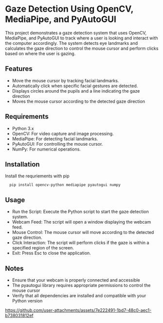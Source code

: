
# Gaze Detection Using OpenCV, MediaPipe, and PyAutoGUI

This project demonstrates a gaze detection system that uses OpenCV, MediaPipe, and PyAutoGUI to track where a user is looking and interact with the computer accordingly. The system detects eye landmarks and calculates the gaze direction to control the mouse cursor and perform clicks based on where the user is gazing.


## Features

- Move the mouse cursor by tracking facial landmarks.
- Automatically click when specific facial gestures are detected.
- Displays circles around the pupils and a line indicating the gaze direction
- Moves the mouse cursor according to the detected gaze direction


## Requirements
- Python 3.x
- OpenCV: For video capture and image processing.
- MediaPipe: For detecting facial landmarks.
- PyAutoGUI: For controlling the mouse cursor.
- NumPy: For numerical operations.



## Installation

Install the requriements with pip

```pip
  pip install opencv-python mediapipe pyautogui numpy
```


## Usage 
- Run the Script: Execute the Python script to start the gaze detection system.
- Webcam Feed: The script will open a window displaying the webcam feed.
- Mouse Control: The mouse cursor will move according to the detected gaze direction.
- Click Interaction: The script will perform clicks if the gaze is within a specified region of the screen.
- Exit: Press Esc to close the application.



## Notes 
- Ensure that your webcam is properly connected and accessible
- The pyautogui library requires appropriate permissions to control the mouse cursor
- Verify that all dependencies are installed and compatible with your Python version


https://github.com/user-attachments/assets/7e222491-1bd7-48c0-aec1-b738031812ef

